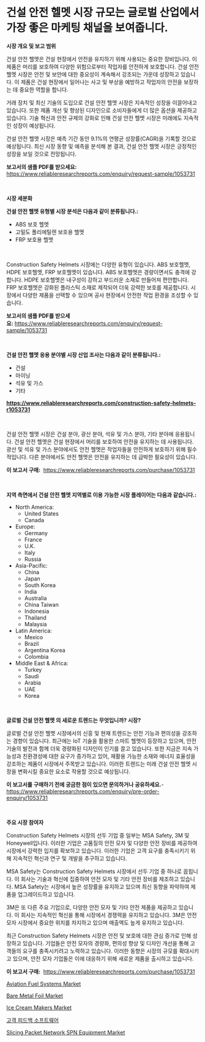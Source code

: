 <p><h1>건설 안전 헬멧 시장 규모는 글로벌 산업에서 가장 좋은 마케팅 채널을 보여줍니다.</h1></p><p><strong>시장 개요 및 보고 범위</strong></p>
<p><p>건설 안전 헬멧은 건설 현장에서 안전을 유지하기 위해 사용되는 중요한 장비입니다. 이 제품은 머리를 보호하여 다양한 위험으로부터 작업자를 안전하게 보호합니다. 건설 안전 헬멧 시장은 안전 및 보안에 대한 중요성이 계속해서 강조되는 가운데 성장하고 있습니다. 이 제품은 건설 현장에서 일어나는 사고 및 부상을 예방하고 작업자의 안전을 보장하는 데 중요한 역할을 합니다.</p><p>거래 장치 및 최신 기술의 도입으로 건설 안전 헬멧 시장은 지속적인 성장을 이끌어내고 있습니다. 또한 제품 개선 및 향상된 디자인으로 소비자들에게 더 많은 옵션을 제공하고 있습니다. 기술 혁신과 안전 규제의 강화로 인해 건설 안전 헬멧 시장은 미래에도 지속적인 성장이 예상됩니다.</p><p>건설 안전 헬멧 시장은 예측 기간 동안 9.1%의 연평균 성장률(CAGR)을 기록할 것으로 예상됩니다. 최신 시장 동향 및 예측을 분석해 본 결과, 건설 안전 헬멧 시장은 긍정적인 성장을 보일 것으로 전망됩니다.</p></p>
<p><strong>보고서의 샘플 PDF를 받으세요:</strong> <a href="https://www.reliableresearchreports.com/enquiry/request-sample/1053731">https://www.reliableresearchreports.com/enquiry/request-sample/1053731</a></p>
<p>&nbsp;</p>
<p><strong>시장 세분화</strong></p>
<p><strong>건설 안전 헬멧 유형별 시장 분석은 다음과 같이 분류됩니다.:</strong></p>
<p><ul><li>ABS 보호 헬멧</li><li>고밀도 폴리에틸렌 보호용 헬멧</li><li>FRP 보호용 헬멧</li></ul></p>
<p>&nbsp;</p>
<p><p>Construction Safety Helmets 시장에는 다양한 유형이 있습니다. ABS 보호헬멧, HDPE 보호헬멧, FRP 보호헬멧이 있습니다. ABS 보호헬멧은 경량이면서도 충격에 강합니다. HDPE 보호헬멧은 내구성이 강하고 부드러운 소재로 만들어져 편안합니다. FRP 보호헬멧은 강화된 플라스틱 소재로 제작되어 더욱 강력한 보호를 제공합니다. 시장에서 다양한 제품을 선택할 수 있으며 공사 현장에서 안전한 작업 환경을 조성할 수 있습니다.</p></p>
<p><strong>보고서의 샘플 PDF를 받으세요:</strong>&nbsp;<a href="https://www.reliableresearchreports.com/enquiry/request-sample/1053731">https://www.reliableresearchreports.com/enquiry/request-sample/1053731</a></p>
<p>&nbsp;</p>
<p><strong> 건설 안전 헬멧 응용 분야별 시장 산업 조사는 다음과 같이 분류됩니다.:</strong></p>
<p><ul><li>건설</li><li>마이닝</li><li>석유 및 가스</li><li>기타</li></ul></p>
<p><strong><a href="https://www.reliableresearchreports.com/construction-safety-helmets-r1053731">https://www.reliableresearchreports.com/construction-safety-helmets-r1053731</a></strong></p>
<p>&nbsp;</p>
<p><p>건설 안전 헬멧 시장은 건설 분야, 광산 분야, 석유 및 가스 분야, 기타 분야에 응용됩니다. 건설 안전 헬멧은 건설 현장에서 머리를 보호하여 안전을 유지하는 데 사용됩니다. 광산 및 석유 및 가스 분야에서도 안전 헬멧은 작업자들을 안전하게 보호하기 위해 필수적입니다. 다른 분야에서도 안전 헬멧은 안전을 유지하는 데 급박한 필요성이 있습니다.</p></p>
<p><strong>이 보고서 구매:</strong>&nbsp; <a href="https://www.reliableresearchreports.com/purchase/1053731">https://www.reliableresearchreports.com/purchase/1053731</a></p>
<p>&nbsp;</p>
<p><strong>지역 측면에서 건설 안전 헬멧 지역별로 이용 가능한 시장 플레이어는 다음과 같습니다.:</strong></p>
<p><ul>
    <li>
        North America:
        <ul>
            <li>United States</li>
            <li>Canada</li>
        </ul>
    </li>
    <li>
        Europe:
        <ul>
            <li>Germany</li>
            <li>France</li>
            <li>U.K.</li>
            <li>Italy</li>
            <li>Russia</li>
        </ul>
    </li>
    <li>
        Asia-Pacific:
        <ul>
            <li>China</li>
            <li>Japan</li>
            <li>South Korea</li>
            <li>India</li>
            <li>Australia</li>
            <li>China Taiwan</li>
            <li>Indonesia</li>
            <li>Thailand</li>
            <li>Malaysia</li>
        </ul>
    </li>
    <li>
        Latin America:
        <ul>
            <li>Mexico</li>
            <li>Brazil</li>
            <li>Argentina Korea</li>
            <li>Colombia</li>
        </ul>
    </li>
    <li>
        Middle East & Africa:
        <ul>
            <li>Turkey</li>
            <li>Saudi</li>
            <li>Arabia</li>
            <li>UAE</li>
            <li>Korea</li>
        </ul>
    </li>
    </ul></p>
<p>&nbsp;</p>
<p><strong>글로벌 건설 안전 헬멧 의 새로운 트렌드는 무엇입니까? 시장?</strong></p>
<p><p>글로벌 건설 안전 헬멧 시장에서의 신흥 및 현재 트렌드는 안전 기능과 편의성을 강조하는 경향이 있습니다. 최근에는 IoT 기술을 활용한 스마트 헬멧이 등장하고 있으며, 안전 기술의 발전과 함께 더욱 경량화된 디자인이 인기를 끌고 있습니다. 또한 지금은 지속 가능성과 친환경성에 대한 요구가 증가하고 있어, 재활용 가능한 소재와 에너지 효율성을 강조하는 제품이 시장에서 주목받고 있습니다. 이러한 트렌드는 미래 건설 안전 헬멧 시장을 변화시킬 중요한 요소로 작용할 것으로 예상됩니다.</p></p>
<p><strong>이 보고서를 구매하기 전에 궁금한 점이 있으면 문의하거나 공유하세요.</strong>- <a href="https://www.reliableresearchreports.com/enquiry/pre-order-enquiry/1053731">https://www.reliableresearchreports.com/enquiry/pre-order-enquiry/1053731</a></p>
<p>&nbsp;</p>
<p><strong>주요 시장 참여자</strong></p>
<p><p>Construction Safety Helmets 시장의 선두 기업 중 일부는 MSA Safety, 3M 및 Honeywell입니다. 이러한 기업은 고품질의 안전 모자 및 다양한 안전 장비를 제공하여 시장에서 강력한 입지를 확보하고 있습니다. 이러한 기업은 고객 요구를 충족시키기 위해 지속적인 혁신과 연구 및 개발을 추구하고 있습니다.</p><p>MSA Safety는 Construction Safety Helmets 시장에서 선두 기업 중 하나로 꼽힙니다. 이 회사는 기술과 혁신에 집중하여 안전 모자 및 기타 안전 장비를 제조하고 있습니다. MSA Safety는 시장에서 높은 성장률을 유지하고 있으며 최신 동향을 파악하여 제품을 업그레이드하고 있습니다.</p><p>3M은 또 다른 주요 기업으로, 다양한 안전 모자 및 기타 안전 제품을 제공하고 있습니다. 이 회사는 지속적인 혁신을 통해 시장에서 경쟁력을 유지하고 있습니다. 3M은 안전 모자 시장에서 중요한 위치를 차지하고 있으며 매출액도 높게 유지하고 있습니다.</p><p>최근 Construction Safety Helmets 시장은 안전 및 보호에 대한 관심 증가로 인해 성장하고 있습니다. 기업들은 안전 모자의 경량화, 편의성 향상 및 디자인 개선을 통해 고객들의 요구를 충족시키려고 노력하고 있습니다. 이러한 동향은 시장의 규모를 확대시키고 있으며, 안전 모자 기업들은 이에 대응하기 위해 새로운 제품을 출시하고 있습니다.</p></p>
<p><strong>이 보고서 구매:</strong>&nbsp;&nbsp;<a href="https://www.reliableresearchreports.com/purchase/1053731">https://www.reliableresearchreports.com/purchase/1053731</a></p>
<p><p><a href="https://view.publitas.com/reportprime-1/aviation-fuel-systems-market-analysis-and-sze-forecasted-for-period-from-2024-to-2031/">Aviation Fuel Systems Market</a></p><p><a href="https://issuu.com/reportprime-2/docs/bare-metal-foil-market-size-2030.pptx">Bare Metal Foil Market</a></p><p><a href="https://github.com/irfadac/Market-Research-Report-List-3/blob/main/ice-cream-makers-market.md">Ice Cream Makers Market</a></p><p><a href="https://github.com/lkwggful07722/Market-Research-Report-List-1/blob/main/547985427280.md">고객 피드백 소프트웨어</a></p><p><a href="https://flame-sidecar-702.notion.site/Slicing-Packet-Network-SPN-Equipment-Market-Size-Market-Outlook-and-Market-Forecast-2024-to-2031-78778941ff7045ed84738e0c11dd3daa">Slicing Packet Network SPN Equipment Market</a></p></p>